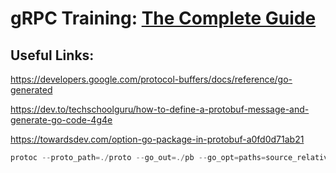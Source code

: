 # gRPC Training: [The Complete Guide](https://dev.to/techschoolguru/series/7311)

## Useful Links:

https://developers.google.com/protocol-buffers/docs/reference/go-generated

https://dev.to/techschoolguru/how-to-define-a-protobuf-message-and-generate-go-code-4g4e

https://towardsdev.com/option-go-package-in-protobuf-a0fd0d71ab21


```go
protoc --proto_path=./proto --go_out=./pb --go_opt=paths=source_relative processor_message.proto 
```

